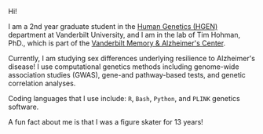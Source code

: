 Hi!

I am a 2nd year graduate student in the [Human Genetics (HGEN)](https://medschool.vanderbilt.edu/igp/human-genetics/) department at Vanderbilt University, and I am in the lab of Tim Hohman, PhD., which is part of the [Vanderbilt Memory & Alzheimer's Center](https://www.vumc.org/vmac/).

Currently, I am studying sex differences underlying resilience to Alzheimer's disease! I use computational genetics methods including genome-wide association studies (GWAS), gene-and pathway-based tests, and genetic correlation analyses. 

Coding languages that I use include: `R`, `Bash`, `Python`, and `PLINK` genetics software.

A fun fact about me is that I was a figure skater for 13 years!
